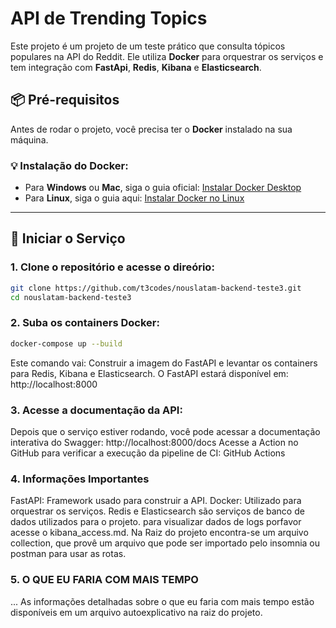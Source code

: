 
# **API de Trending Topics**

Este projeto é um projeto de um teste prático que consulta tópicos populares na API do Reddit. Ele utiliza **Docker** para orquestrar os serviços e tem integração com **FastApi**, **Redis**, **Kibana** e **Elasticsearch**.

## 📦 **Pré-requisitos**

Antes de rodar o projeto, você precisa ter o **Docker** instalado na sua máquina.

### 💡 **Instalação do Docker**:

- Para **Windows** ou **Mac**, siga o guia oficial: [Instalar Docker Desktop](https://www.docker.com/products/docker-desktop)
- Para **Linux**, siga o guia aqui: [Instalar Docker no Linux](https://docs.docker.com/engine/install/)

---

## 🚀 **Iniciar o Serviço**

### 1. Clone o repositório e acesse o direório:
```bash
git clone https://github.com/t3codes/nouslatam-backend-teste3.git
cd nouslatam-backend-teste3
```
### 2. Suba os containers Docker:
```bash
docker-compose up --build
```
Este comando vai:
Construir a imagem do FastAPI e levantar os containers para Redis, Kibana e Elasticsearch.
O FastAPI estará disponível em: http://localhost:8000

### 3. Acesse a documentação da API:
Depois que o serviço estiver rodando, você pode acessar a documentação interativa do Swagger:
http://localhost:8000/docs
Acesse a Action no GitHub para verificar a execução da pipeline de CI: GitHub Actions

### 4. Informações Importantes
FastAPI: Framework usado para construir a API.
Docker: Utilizado para orquestrar os serviços.
Redis e Elasticsearch são serviços de banco de dados utilizados para o projeto. para visualizar dados de logs porfavor acesse o kibana_access.md. 
Na Raiz do projeto encontra-se um arquivo collection, que provê um arquivo que pode ser importado pelo insomnia ou postman para usar as rotas.

### 5. O QUE EU FARIA COM MAIS TEMPO
... As informações detalhadas sobre o que eu faria com mais tempo estão disponíveis em um arquivo autoexplicativo na raiz do projeto.
